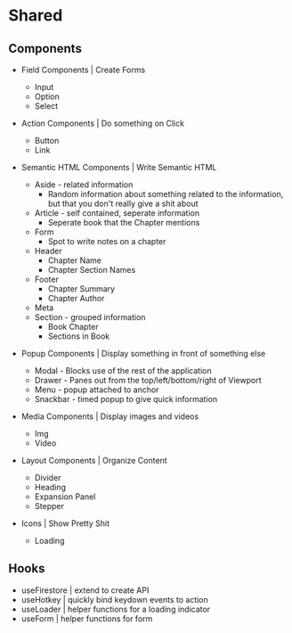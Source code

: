 # Shared

## Components

- Field Components | Create Forms

  - Input
  - Option
  - Select

- Action Components | Do something on Click

  - Button
  - Link

- Semantic HTML Components | Write Semantic HTML

  - Aside - related information
    - Random information about something related to the information, but that you don't really give a shit about
  - Article - self contained, seperate information
    - Seperate book that the Chapter mentions
  - Form
    - Spot to write notes on a chapter
  - Header
    - Chapter Name
    - Chapter Section Names
  - Footer
    - Chapter Summary
    - Chapter Author
  - Meta
  - Section - grouped information
    - Book Chapter
    - Sections in Book

- Popup Components | Display something in front of something else

  - Modal - Blocks use of the rest of the application
  - Drawer - Panes out from the top/left/bottom/right of Viewport
  - Menu - popup attached to anchor
  - Snackbar - timed popup to give quick information

- Media Components | Display images and videos

  - Img
  - Video

- Layout Components | Organize Content

  - Divider
  - Heading
  - Expansion Panel
  - Stepper

- Icons | Show Pretty Shit
  - Loading

## Hooks

- useFirestore | extend to create API
- useHotkey | quickly bind keydown events to action
- useLoader | helper functions for a loading indicator
- useForm | helper functions for form
